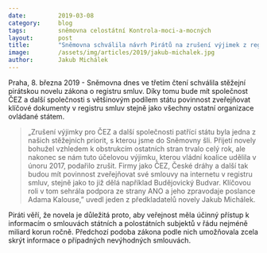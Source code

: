 ```yaml
---
date:         2019-03-08
category:     blog
tags:         sněmovna celostátní Kontrola-moci-a-mocných
layout:       post
title:        "Sněmovna schválila návrh Pirátů na zrušení výjimek z registru smluv pro ČEZ a další společnosti"
image:        /assets/img/articles/2019/jakub-michalek.jpg
author:       Jakub Michálek
---
```


Praha, 8. března 2019 - Sněmovna dnes ve třetím čtení schválila stěžejní pirátskou novelu zákona o registru smluv. Díky tomu bude mít společnost ČEZ a další společnosti s většinovým podílem státu povinnost zveřejňovat klíčové dokumenty v registru smluv stejně jako všechny ostatní organizace ovládané státem.

> „Zrušení výjimky pro ČEZ a další společnosti patřící státu byla jedna z našich stěžejních priorit, s kterou jsme do Sněmovny šli. Přijetí novely bohužel vzhledem k obstrukcím ostatních stran trvalo celý rok, ale nakonec se nám tuto účelovou výjimku, kterou vládní koalice udělila v únoru 2017, podařilo zrušit. Firmy jako ČEZ, České dráhy a další tak budou mít povinnost zveřejňovat své smlouvy na internetu v registru smluv, stejně jako to již dělá například Budějovický Budvar. Klíčovou roli v tom sehrála podpora ze strany ANO a jeho zpravodaje poslance Adama Kalouse,” uvedl jeden z předkladatelů novely Jakub Michálek. 

Piráti věří, že novela je důležitá proto, aby veřejnost měla účinný přístup k informacím o smlouvách státních a polostátních subjektů v řádu nejméně miliard korun ročně. Předchozí podoba zákona podle nich umožňovala zcela skrýt informace o případných nevýhodných smlouvách. 
